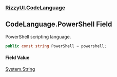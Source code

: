 ### [RizzyUI](RizzyUI 'RizzyUI').[CodeLanguage](RizzyUI.CodeLanguage 'RizzyUI.CodeLanguage')

## CodeLanguage.PowerShell Field

PowerShell scripting language.

```csharp
public const string PowerShell = powershell;
```

#### Field Value
[System.String](https://docs.microsoft.com/en-us/dotnet/api/System.String 'System.String')